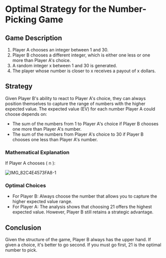 # Optimal Strategy for the Number-Picking Game

## Game Description

1. Player A chooses an integer between 1 and 30.
2. Player B chooses a different integer, which is either one less or one more than Player A's choice.
3. A random integer x between 1 and 30 is generated.
4. The player whose number is closer to x receives a payout of x dollars.

## Strategy

Given Player B's ability to react to Player A's choice, they can always position themselves to capture the range of numbers with the higher expected value. The expected value (EV) for each number Player A could choose depends on:

- The sum of the numbers from 1 to Player A's choice if Player B chooses one more than Player A's number.
- The sum of the numbers from Player A's choice to 30 if Player B chooses one less than Player A's number.

### Mathematical Explanation

If Player A chooses \( n \):

![IMG_82C4E4573FA8-1](https://github.com/andrewchan868/Math-with-monte-carlo/assets/66477660/4947847f-f263-4a3e-b831-0b0bd8a9ef1d)


### Optimal Choices

- For Player B: Always choose the number that allows you to capture the higher expected value range.
- For Player A: The analysis shows that choosing 21 offers the highest expected value. However, Player B still retains a strategic advantage.

## Conclusion

Given the structure of the game, Player B always has the upper hand. If given a choice, it's better to go second. If you must go first, 21 is the optimal number to pick.
